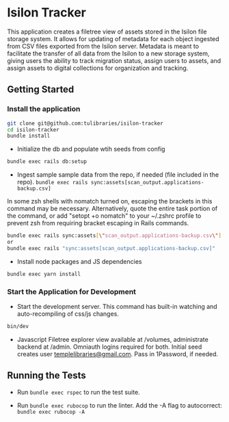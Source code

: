 

# Isilon Tracker

This application creates a filetree view of assets stored in the Isilon file storage system. It allows for updating of 
metadata for each object ingested from CSV files exported from the Isilon server. Metadata is meant to facilitate the 
transfer of all data from the Isilon to a new storage system, giving users the ability to track migration status, assign 
users to assets, and assign assets to digital collections for organization and tracking.

## Getting Started

### Install the application

```bash
git clone git@github.com:tulibraries/isilon-tracker
cd isilon-tracker
bundle install
```

* Initialize the db and populate wtih seeds from config

```bash
bundle exec rails db:setup
```

* Ingest sample sample data from the repo, if needed (file included in the repo). 
`bundle exec rails sync:assets[scan_output.applications-backup.csv]`

In some zsh shells with nomatch turned on, escaping the brackets in this command may be necessary. Alternatively, quote the entire task portion of the command, or add "setopt +o nomatch" to your ~/.zshrc profile to prevent zsh from requiring bracket escaping in Rails commands.

```bash
bundle exec rails sync:assets[\"scan_output.applications-backup.csv\"]
or
bundle exec rails "sync:assets[scan_output.applications-backup.csv]"
```

* Install node packages and JS dependencies

```bash
bundle exec yarn install
```

### Start the Application for Development

* Start the development server. This command has built-in watching and auto-recompiling of css/js changes.

```bash
bin/dev
```

* Javascript Filetree explorer view available at /volumes, administrate backend at /admin. Omniauth logins required for both.
  Initial seed creates user templelibraries@gmail.com. Pass in 1Password, if needed.

## Running the Tests

* Run `bundle exec rspec` to run the test suite.

* Run `bundle exec rubocop` to run the linter. Add the -A flag to autocorrect: `bundle exec rubocop -A` 
